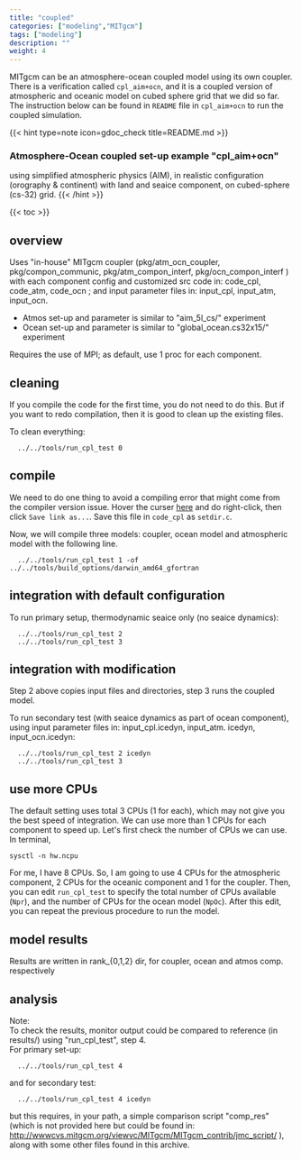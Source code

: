 ```yaml
---
title: "coupled"
categories: ["modeling","MITgcm"]
tags: ["modeling"]
description: ""
weight: 4
---
```


MITgcm can be an atmosphere-ocean coupled model using its own coupler. 
There is a verification called `cpl_aim+ocn`, and it is a coupled version of atmospheric and oceanic model on cubed sphere grid that we did so far.
The instruction below can be found in `README` file in `cpl_aim+ocn` to run the coupled simulation.

{{< hint type=note icon=gdoc_check title=README.md >}}
### Atmosphere-Ocean coupled set-up example "cpl_aim+ocn"
using simplified atmospheric physics (AIM), in realistic configuration (orography
& continent) with land and seaice component, on cubed-sphere (cs-32) grid.
{{< /hint >}}

{{< toc >}}

## overview
Uses "in-house" MITgcm coupler
(pkg/atm_ocn_coupler, pkg/compon_communic, pkg/atm_compon_interf, pkg/ocn_compon_interf )
with each component config and customized src code in: code_cpl, code_atm, code_ocn ;
and input parameter files in: input_cpl, input_atm, input_ocn.

- Atmos set-up and parameter is similar to "aim_5l_cs/" experiment
- Ocean set-up and parameter is similar to "global_ocean.cs32x15/" experiment

Requires the use of MPI; as default, use 1 proc for each component.


## cleaning
If you compile the code for the first time, you do not need to do this. But if you want to redo compilation, then it is good to clean up the existing files.

To clean everything:
```
  ../../tools/run_cpl_test 0
```

## compile
We need to do one thing to avoid a compiling error that might come from the compiler version issue.
Hover the curser [here](/files/mitgcmfiles/setdir.c) and do right-click, then click `Save link as...`.
Save this file in `code_cpl` as `setdir.c`.

Now, we will compile three models: coupler, ocean model and atmospheric model with the following line.
```
  ../../tools/run_cpl_test 1 -of ../../tools/build_options/darwin_amd64_gfortran
```

## integration with default configuration
To run primary setup, thermodynamic seaice only (no seaice dynamics):
```
  ../../tools/run_cpl_test 2
  ../../tools/run_cpl_test 3
```

## integration with modification
Step 2 above copies input files and directories, step 3 runs the coupled model.

To run secondary test (with seaice dynamics as part of ocean component), using input parameter files in: input_cpl.icedyn, input_atm.     icedyn, input_ocn.icedyn:
```
  ../../tools/run_cpl_test 2 icedyn
  ../../tools/run_cpl_test 3
```
## use more CPUs
The default setting uses total 3 CPUs (1 for each), which may not give you the best speed of integration.
We can use more than 1 CPUs for each component to speed up. 
Let's first check the number of CPUs we can use. In terminal,
```
sysctl -n hw.ncpu
```
For me, I have 8 CPUs. So, I am going to use 4 CPUs for the atmospheric component, 2 CPUs for the oceanic component and 1 for the coupler.
Then, you can edit `run_cpl_test` to specify the total number of CPUs available (`Npr`), and the number of CPUs for the ocean model (`NpOc`).
After this edit, you can repeat the previous procedure to run the model.


## model results
Results are written in rank_{0,1,2} dir, for coupler, ocean and atmos comp. respectively


## analysis
Note:<br>
To check the results, monitor output could be compared to reference (in results/) using "run_cpl_test", step 4.<br>
For primary set-up:
```
  ../../tools/run_cpl_test 4
```
and for secondary test:
```
  ../../tools/run_cpl_test 4 icedyn
```
but this requires, in your path, a simple comparison script "comp_res"
(which is not provided here but could be found in:
 http://wwwcvs.mitgcm.org/viewvc/MITgcm/MITgcm_contrib/jmc_script/ ), along with some other files found in this archive.
